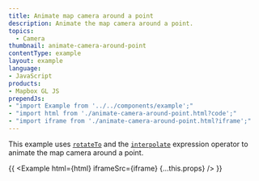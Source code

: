```yaml
---
title: Animate map camera around a point
description: Animate the map camera around a point.
topics:
  - Camera
thumbnail: animate-camera-around-point
contentType: example
layout: example
language:
- JavaScript
products:
- Mapbox GL JS
prependJs:
- "import Example from '../../components/example';"
- "import html from './animate-camera-around-point.html?code';"
- "import iframe from './animate-camera-around-point.html?iframe';"
---
```


This example uses [`rotateTo`](/mapbox-gl-js/api/map/#map#rotateto) and the [`interpolate`](/mapbox-gl-js/style-spec/expressions/#interpolate) expression operator to animate the map camera around a point.

{{ <Example html={html} iframeSrc={iframe} {...this.props} /> }}
